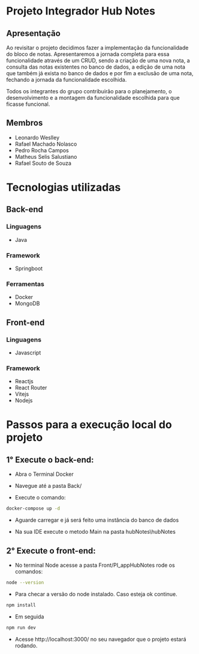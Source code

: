 # Projeto Integrador Hub Notes

## Apresentação

Ao revisitar o projeto decidimos fazer a implementação da funcionalidade do bloco de notas. Apresentaremos a jornada completa para essa funcionalidade através de um CRUD, sendo a criação de uma nova nota, a consulta das notas existentes no banco de dados, a edição de uma nota que também já exista no banco de dados e por fim a exclusão de uma nota, fechando a jornada da funcionalidade escolhida.

Todos os integrantes do grupo contribuirão para o planejamento, o desenvolvimento e a montagem da funcionalidade escolhida para que ficasse funcional.

## Membros

- Leonardo Weslley
- Rafael Machado Nolasco
- Pedro Rocha Campos
- Matheus Selis Salustiano
- Rafael Souto de Souza

# Tecnologias utilizadas

## Back-end

### Linguagens

- Java

### Framework

- Springboot

### Ferramentas

- Docker
- MongoDB

## Front-end

### Linguagens

- Javascript

### Framework

- Reactjs
- React Router
- Vitejs
- Nodejs

# Passos para a execução local do projeto

## 1° Execute o back-end:

- Abra o Terminal Docker

- Navegue até a pasta Back/

- Execute o comando:

```bash
docker-compose up -d
```
- Aguarde carregar e já será feito uma instância do banco de dados

- Na sua IDE execute o metodo Main na pasta hubNotes\hubNotes

## 2° Execute o front-end:

- No terminal Node acesse a pasta Front/PI_appHubNotes rode os comandos:

```bash
node --version
```
- Para checar a versão do node instalado. Caso esteja ok continue.

```bash
npm install
```
- Em seguida

```bash
npm run dev
```
- Acesse http://localhost:3000/ no seu navegador que o projeto estará rodando.
